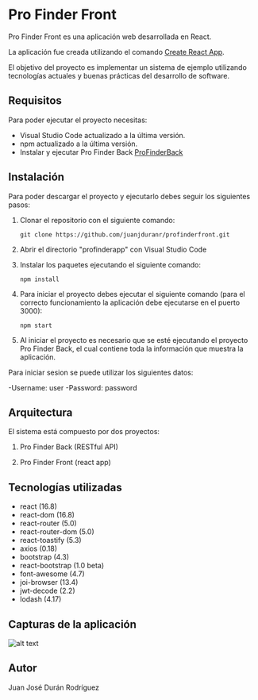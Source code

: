 # Pro Finder Front

Pro Finder Front es una aplicación web desarrollada en React.

La aplicación fue creada utilizando el comando [Create React App](https://github.com/facebook/create-react-app).

El objetivo del proyecto es implementar un sistema de ejemplo utilizando tecnologías actuales y buenas prácticas del desarrollo de software.


## Requisitos

Para poder ejecutar el proyecto necesitas:

- Visual Studio Code actualizado a la última versión.
- npm actualizado a la última versión.
- Instalar y ejecutar Pro Finder Back [ProFinderBack](https://github.com/juanjduranr/profinderback)


## Instalación

Para poder descargar el proyecto y ejecutarlo debes seguir los siguientes pasos:

1) Clonar el repositorio con el siguiente comando:
	```
	git clone https://github.com/juanjduranr/profinderfront.git
	```
2) Abrir el directorio "profinderapp" con Visual Studio Code

3) Instalar los paquetes ejecutando el siguiente comando:
	```
	npm install
	```
	
4) Para iniciar el proyecto debes ejecutar el siguiente comando (para el correcto funcionamiento la aplicación debe ejecutarse en el puerto 3000):
	```
	npm start
	```
5) Al iniciar el proyecto es necesario que se esté ejecutando el proyecto Pro Finder Back, el cual contiene toda la información que muestra la aplicación.

Para iniciar sesion se puede utilizar los siguientes datos:

-Username: user
-Password: password

## Arquitectura

El sistema está compuesto por dos proyectos:

1) Pro Finder Back (RESTful API)

2) Pro Finder Front (react app)


## Tecnologías utilizadas

- react (16.8)
- react-dom (16.8)
- react-router (5.0)
- react-router-dom (5.0)
- react-toastify (5.3)
- axios (0.18)
- bootstrap (4.3)
- react-bootstrap (1.0 beta)
- font-awesome (4.7)
- joi-browser (13.4)
- jwt-decode (2.2)
- lodash (4.17)


## Capturas de la aplicación 

![alt text](http://i.imgur.com/HQbGLlB.jpg)


## Autor

Juan José Durán Rodríguez
